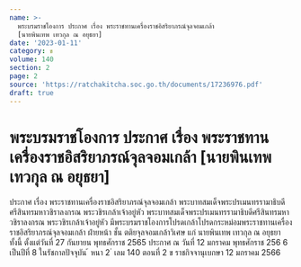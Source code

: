 ```yaml
---
name: >-
  พระบรมราชโองการ ประกาศ เรื่อง พระราชทานเครื่องราชอิสริยาภรณ์จุลจอมเกล้า
  [นายพินเทพ เทวกุล ณ อยุธยา]
date: '2023-01-11'
category: ข
volume: 140
section: 2
page: 2
source: 'https://ratchakitcha.soc.go.th/documents/17236976.pdf'
draft: true
---
```


# พระบรมราชโองการ ประกาศ เรื่อง พระราชทานเครื่องราชอิสริยาภรณ์จุลจอมเกล้า [นายพินเทพ เทวกุล ณ อยุธยา]

ประกาศ เรื่อง พระราชทานเครื่องราชอิสริยาภรณ์จุลจอมเกล้า พระบาทสมเด็จพระปรเมนทรรามาธิบดีศรีสินทรมหาวชิราลงกรณ พระวชิรเกล้าเจ้าอยู่หัว พระบาทสมเด็จพระปรเมนทรรามาธิบดีศรีสินทรมหาวชิราลงกรณ พระวชิรเกล้าเจ้าอยู่หัว มีพระบรมราชโองการโปรดเกล้าโปรดกระหม่อมพระราชทานเครื่องราชอิสริยาภรณ์จุลจอมเกล้า ฝ่ายหน้า ชั้น ตติยจุลจอมเกล้าวิเศษ แก่ นายพินเทพ เทวกุล ณ อยุธยา ทั้งนี้ ตั้งแต่วันที่ 27 กันยายน พุทธศักราช 2565 ประกาศ ณ วันที่ 12 มกราคม พุทธศักราช 256 6 เป็นปีที่ 8 ในรัชกาลปัจจุบัน ้ หนา 2 ่ เลม 140 ตอนที่ 2 ข ราชกิจจานุเบกษา 12 มกราคม 2566
